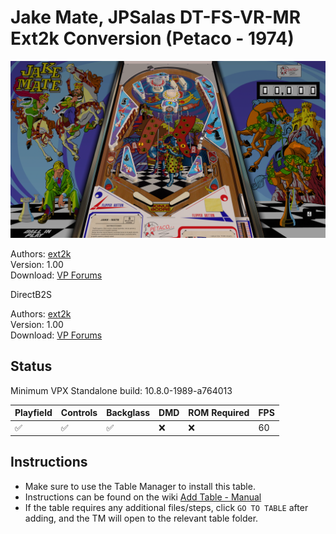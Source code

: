# Jake Mate, JPSalas DT-FS-VR-MR Ext2k Conversion (Petaco - 1974)

![Table Preview](../../images/vpx-jakemate.png)

Authors: [ext2k](https://vpuniverse.com/profile/55948-ext2k/)  
Version: 1.00  
Download: [VP Forums](https://vpuniverse.com/files/file/22035-jake-mate-petaco-1974-jpsalas-dt-fs-vr-mr-ext2k-conversion/)

DirectB2S

Authors: [ext2k](https://vpuniverse.com/profile/55948-ext2k/)  
Version: 1.00  
Download: [VP Forums](https://vpuniverse.com/files/file/22035-jake-mate-petaco-1974-jpsalas-dt-fs-vr-mr-ext2k-conversion/)



## Status 

Minimum VPX Standalone build: 10.8.0-1989-a764013

| Playfield | Controls | Backglass | DMD | ROM Required | FPS | 
|-----------|----------|-----------|-----|--------------|-----|
| :white_check_mark: | :white_check_mark: | :white_check_mark: | :x: | :x: | 60 |

## Instructions

- Make sure to use the Table Manager to install this table.
- Instructions can be found on the wiki [Add Table - Manual](https://github.com/LegendsUnchained/vpx-standalone-alp4k/wiki/%5B04%5D-%F0%9F%A7%A1-TM-%E2%80%90-Other-Features#add-table---manual)
- If the table requires any additional files/steps, click `GO TO TABLE` after adding, and the TM will open to the relevant table folder.

